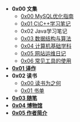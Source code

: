 * **0x00 文集**
  * [0x00 MySQL优化指南](anthologies/mysql-optimization/)
  * [0x01 C\C++学习笔记](anthologies/cpp/)
  * 0x02 Java学习笔记
  * [0x03 数据结构与算法](anthologies/algorithm/)
  * [0x04 计算机基础学科](anthologies/fundamental/)
  * [0x05 网站运维日记](anthologies/this-website/)
  * [0x06 常见工具的使用](anthologies/tools/)
* [**0x01 译作**](translations/)
* **0x02 读书**
  * [0x00 读书为之何](readings/)
  * [0x01 书单](readings/list)
* [**0x03 随笔**](essays/)
* [**0x04 博物馆**](museum/)
* [**0x05 作者简介**](/)

